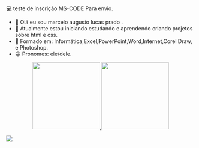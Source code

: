 💻 teste de inscrição MS-CODE Para envio.

- 👨 Olá eu sou marcelo augusto lucas prado .
- 📘 Atualmente estou iniciando estudando e aprendendo criando projetos sobre html e css.
- 📃 Formado em: Informática,Excel,PowerPoint,Word,Internet,Corel Draw, e Photoshop.
- 😀 Pronomes: ele/dele.

<div align="center">
  <a href="https://github.com/Marcelo19988">
  <img height="180em" src="https://github-readme-stats.vercel.app/api?username=Marcelo19988&show_icons=false&theme=dark&include_all_commits=true&count_private=true"/>
  <img height="180em" src="https://github-readme-stats.vercel.app/api/top-langs/?username=Marcelo19988&layout=compact&langs_count=7&theme=dark"/>
</div>

 <a href="https://www.instagram.com/marcelo__1998__/" target="_blank"><img src="https://img.shields.io/badge/-Instagram-%23E4405F?style=for-the-badge&logo=instagram&logoColor=white" target="_blank"></a>
